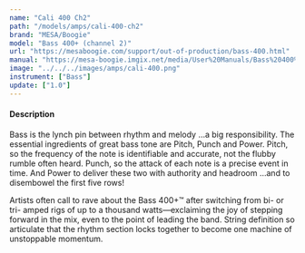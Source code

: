 ```yaml
---
name: "Cali 400 Ch2"
path: "/models/amps/cali-400-ch2"
brand: "MESA/Boogie"
model: "Bass 400+ (channel 2)"
url: "https://mesaboogie.com/support/out-of-production/bass-400.html"
manual: "https://mesa-boogie.imgix.net/media/User%20Manuals/Bass%20400%20Plus.pdf"
image: "../../../images/amps/cali-400.png"
instrument: ["Bass"]
update: ["1.0"]
---
```

#### Description
Bass is the lynch pin between rhythm and melody …a big responsibility. The essential ingredients of great bass tone are Pitch, Punch and Power. Pitch, so the frequency of the note is identifiable and accurate, not the flubby rumble often heard. Punch, so the attack of each note is a precise event in time. And Power to deliver these two with authority and headroom …and to disembowel the first five rows!

Artists often call to rave about the Bass 400+™ after switching from bi- or tri- amped rigs of up to a thousand watts—exclaiming the joy of stepping forward in the mix, even to the point of leading the band. String definition so articulate that the rhythm section locks together to become one machine of unstoppable momentum.